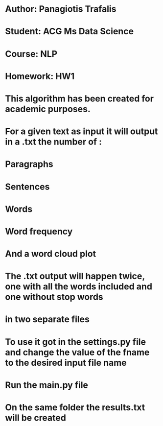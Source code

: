 # Author: Panagiotis Trafalis
# Student: ACG Ms Data Science
# Course: NLP
# Homework: HW1

# This algorithm has been created for academic purposes.

# For a given text as input it will output in a .txt the number of :
# Paragraphs 
# Sentences
# Words
# Word frequency 
# And a word cloud plot

# The .txt output will happen twice, one with all the words included and one without stop words
# in two separate files

# To use it got in the settings.py file and change the value of the fname to the desired input file name

# Run the main.py file

# On the same folder the results.txt will be created